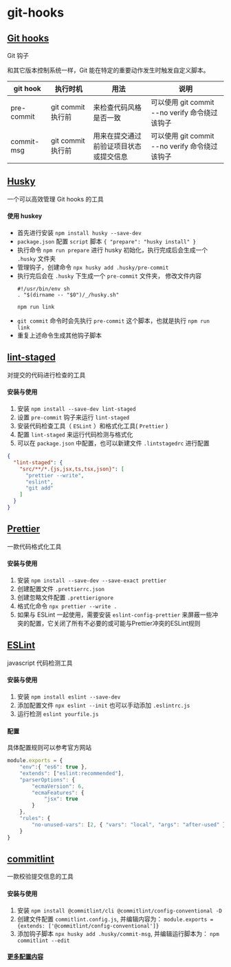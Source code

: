 # git-hooks

## [Git hooks](https://git-scm.com/book/zh/v2/%E8%87%AA%E5%AE%9A%E4%B9%89-Git-Git-%E9%92%A9%E5%AD%90)
Git 钩子

和其它版本控制系统一样，Git 能在特定的重要动作发生时触发自定义脚本。

| git hook   | 执行时机          | 用法                                   | 说明                                           |
| ---------- | ----------------- | -------------------------------------- | ---------------------------------------------- |
| pre-commit | git commit 执行前 | 来检查代码风格是否一致                 | 可以使用 git commit --no verify 命令绕过该钩子 |
| commit-msg | git commit 执行前 | 用来在提交通过前验证项目状态或提交信息 | 可以使用 git commit --no verify 命令绕过该钩子 |

## [Husky](https://www.npmjs.com/package/husky)
一个可以高效管理 Git hooks 的工具

#### 使用 huskey
* 首先进行安装 `npm install husky --save-dev`
* `package.json` 配置 `script` 脚本 `{ "prepare": "husky install" }`
* 执行命令 `npm run prepare` 进行 husky 初始化，执行完成后会生成一个 `.husky` 文件夹
* 管理钩子，创建命令 `npx husky add .husky/pre-commit`
* 执行完后会在 `.husky` 下生成一个 `pre-commit` 文件夹， 修改文件内容
    ```text
    #!/usr/bin/env sh
    . "$(dirname -- "$0")/_/husky.sh"
    
    npm run link
    ```
* `git commit` 命令时会先执行 `pre-commit` 这个脚本，也就是执行 `npm run link`
* 重复上述命令生成其他钩子脚本

## [lint-staged](https://www.npmjs.com/package/lint-staged?activeTab=readme)
对提交的代码进行检查的工具

#### 安装与使用
1. 安装 `npm install --save-dev lint-staged`
2. 设置 `pre-commit` 钩子来运行 `lint-staged`
3. 安装代码检查工具（ `ESLint` ）和格式化工具( `Prettier` )
4. 配置 `lint-staged` 来运行代码检测与格式化
5. 可以在 `package.json` 中配置，也可以新建文件 `.lintstagedrc` 进行配置
```json
{
  "lint-staged": {
    "src/**/*.{js,jsx,ts,tsx,json}": [
      "prettier --write",
      "eslint",
      "git add"
    ]
  }
}
```

## [Prettier](https://prettier.io/)
一款代码格式化工具

#### 安装与使用
1. 安装 `npm install --save-dev --save-exact prettier`
2. 创建配置文件 `.prettierrc.json`
3. 创建忽略文件配置 `.prettierignore`
4. 格式化命令 `npx prettier --write .`
5. 如果与 ESLint 一起使用，需要安装 `eslint-config-prettier` 来屏蔽一些冲突的配置，它关闭了所有不必要的或可能与Prettier冲突的ESLint规则

## [ESLint](https://cn.eslint.org/)
javascript 代码检测工具

#### 安装与使用
1. 安装 `npm install eslint --save-dev`
2. 添加配置文件 `npx eslint --init` 也可以手动添加 `.eslintrc.js`
3. 运行检测 `eslint yourfile.js`

#### 配置
具体配置规则可以参考官方网站
```js
module.exports = {
    "env":{ "es6": true },
    "extends": ["eslint:recommended"],
    "parserOptions": {
        "ecmaVersion": 6,
        "ecmaFeatures": {
            "jsx": true
        }
    },
    "rules": {
        "no-unused-vars": [2, { "vars": "local", "args": "after-used" }]
    }
}
```

## [commitlint](https://commitlint.js.org/#/)
一款校验提交信息的工具

#### 安装与使用
1. 安装 `npm install @commitlint/cli @commitlint/config-conventional -D`
2. 创建文件配置 `commitlint.config.js`, 并编辑内容为： `module.exports = {extends: ['@commitlint/config-conventional']}`
3. 添加钩子脚本 `npx husky add .husky/commit-msg`, 并编辑运行脚本为： `npm commitlint --edit`

#### [更多配置内容](https://github.com/conventional-changelog/commitlint/blob/master/docs/reference-rules.md)
